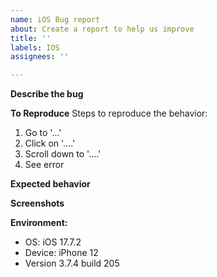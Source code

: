 ```yaml
---
name: iOS Bug report
about: Create a report to help us improve
title: ''
labels: IOS
assignees: ''

---
```


**Describe the bug**


**To Reproduce**
Steps to reproduce the behavior:
1. Go to '...'
2. Click on '....'
3. Scroll down to '....'
4. See error

**Expected behavior**


**Screenshots**


**Environment:**
 - OS: iOS 17.7.2
 - Device:  iPhone 12
 - Version 3.7.4 build 205
